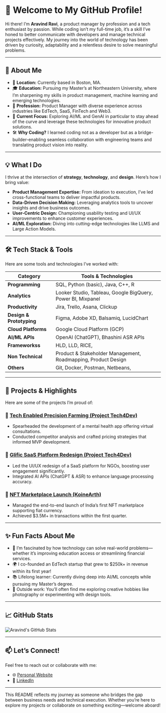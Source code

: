 # 👋 Welcome to My GitHub Profile!

Hi there! I’m **Aravind Ravi**, a product manager by profession and a tech enthusiast by passion. While coding isn’t my full-time job, it’s a skill I’ve honed to better communicate with developers and manage technical projects effectively. My journey into the world of technology has been driven by curiosity, adaptability and a relentless desire to solve meaningful problems.

---

## 🌟 About Me

- 📍 **Location:** Currently based in Boston, MA.  
- 🎓 **Education:** Pursuing my Master’s at Northeastern University, where I’m sharpening my skills in product management, machine learning and emerging technologies.  
- 💼 **Profession:** Product Manager with diverse experience across industries like EdTech, SaaS, FinTech and Web3.  
- 🤖 **Current Focus:** Exploring AI/ML and GenAI in particular to stay ahead of the curve and leverage these technologies for innovative product solutions.  
- 🛠️ **Why Coding?** I learned coding not as a developer but as a bridge-builder-enabling seamless collaboration with engineering teams and translating product vision into reality.

---

## 💡 What I Do

I thrive at the intersection of **strategy**, **technology**, and **design**. Here’s how I bring value:

- **Product Management Expertise:** From ideation to execution, I’ve led cross-functional teams to deliver impactful products.
- **Data-Driven Decision Making:** Leveraging analytics tools to uncover insights and drive business outcomes.
- **User-Centric Design:** Championing usability testing and UI/UX improvements to enhance customer experiences.
- **AI/ML Exploration:** Diving into cutting-edge technologies like LLMS and Large Action Models.

---

## 🛠️ Tech Stack & Tools

Here are some tools and technologies I’ve worked with:

| Category            | Tools & Technologies                                                                 |
|---------------------|--------------------------------------------------------------------------------------|
| **Programming**     | SQL, Python (basic), Java, C++, R                                                    |
| **Analytics**  | Looker Studio, Tableau, Google BigQuery, Power BI, Mixpanel                               |
| **Productivity**    | Jira, Trello, Asana, Clickup                                                         |
| **Design & Prototyping** | Figma, Adobe XD, Balsamiq, LucidChart                                                                 |
| **Cloud Platforms** | Google Cloud Platform (GCP)                                                          |
| **AI/ML APIs**      | OpenAI (ChatGPT), Bhashini ASR APIs                                                  |
| **Frameworkss**     |   HLD, LLD, RICE,                                                                    |
| **Non Technical**     |   Product & Stakeholder Management, Roadmapping, Product Design                    |
| **Others**      | Git, Docker, Postman, Netbeans,                                                          |

---

## 🚀 Projects & Highlights

Here are some of the projects I’m proud of:

### 🔗 <a href="https://aravindravi.sites.northeastern.edu/portfolio/sowing-innovation-glifics-impact-on-precision-agriculture/" target="_blank" rel="noopener noreferrer">Tech Enabled Precision Farming (Project Tech4Dev)</a>
- Spearheaded the development of a mental health app offering virtual consultations.
- Conducted competitor analysis and crafted pricing strategies that informed MVP development.

### 🔗 <a href="https://aravindravi.sites.northeastern.edu/portfolio/redesigning-glific/" target="_blank" rel="noopener noreferrer">Glific SaaS Platform Redesign (Project Tech4Dev)</a>
- Led the UI/UX redesign of a SaaS platform for NGOs, boosting user engagement significantly.
- Integrated AI APIs (ChatGPT & ASR) to enhance language processing accuracy.

### 🔗 <a href="https://aravindravi.sites.northeastern.edu/portfolio/from-ideas-to-impact-building-ngagen/" target="_blank" rel="noopener noreferrer">NFT Marketplace Launch (KoineArth)</a>
- Managed the end-to-end launch of India’s first NFT marketplace supporting fiat currency.
- Achieved $3.5M+ in transactions within the first quarter.

---

## ✨ Fun Facts About Me

- 🧠 I’m fascinated by how technology can solve real-world problems—whether it’s improving education access or streamlining financial services.
- 🌍 I co-founded an EdTech startup that grew to $250k+ in revenue within its first year!
- 📚 Lifelong learner: Currently diving deep into AI/ML concepts while pursuing my Master’s degree.
- 🎨 Outside work: You’ll often find me exploring creative hobbies like photography or experimenting with design tools.

---

## 📈 GitHub Stats

![Aravind's GitHub Stats](samplelink)

---

## 📫 Let’s Connect!

Feel free to reach out or collaborate with me:

- 🌐 <a href="https://aravindravi.sites.northeastern.edu/" target="_blank">Personal Website</a>  
- 💼 <a href="https://www.linkedin.com/in/-aravindravi/" target="_blank">LinkedIn</a>  

---

This README reflects my journey as someone who bridges the gap between business needs and technical execution. Whether you’re here to explore my projects or collaborate on something exciting—welcome aboard!
